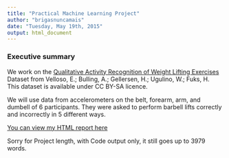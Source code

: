 ```yaml
---  
title: "Practical Machine Learning Project"
author: "brigasnuncamais"
date: "Tuesday, May 19th, 2015"
output: html_document
---  
```


### Executive summary
We work on the <a href="http://groupware.les.inf.puc-rio.br/har" target="_blank">Qualitative Activity Recognition of Weight Lifting Exercises</a> Dataset from Velloso, E.; Bulling, A.; Gellersen, H.; Ugulino, W.; Fuks, H.  
This dataset is available under CC BY-SA licence.  

We will use data from accelerometers on the belt, forearm, arm, and dumbell of 6 participants. They were asked to perform barbell lifts correctly and incorrectly in 5 different ways.  

<a href="http://brigasnuncamais.github.io/PracticalMachineLearningProject/PracticalMachineLearningProject.html" target="_blank">You can view my HTML report here</a> 


Sorry for Project length, with Code output only, it still goes up to 3979 words.
